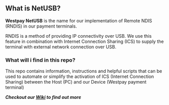 ## What is NetUSB?
**Westpay NetUSB** is the name for our implementation of Remote NDIS (RNDIS) in our payment terminals.

RNDIS is a method of providing IP connectivity over USB. We use this feature in combination with Internet Connection Sharing (ICS) to supply the terminal with external network connection over USB. 

### What will i find in this repo?
This repo contains information, instructions and helpful scripts that can be used to automate or simplify the activation of ICS (Internet Connection Sharing) between the Host (PC) and our Device (Westpay payment terminal)

_**Checkout our [Wiki](https://github.com/westpay/NetUSB/wiki) to find out more**_

